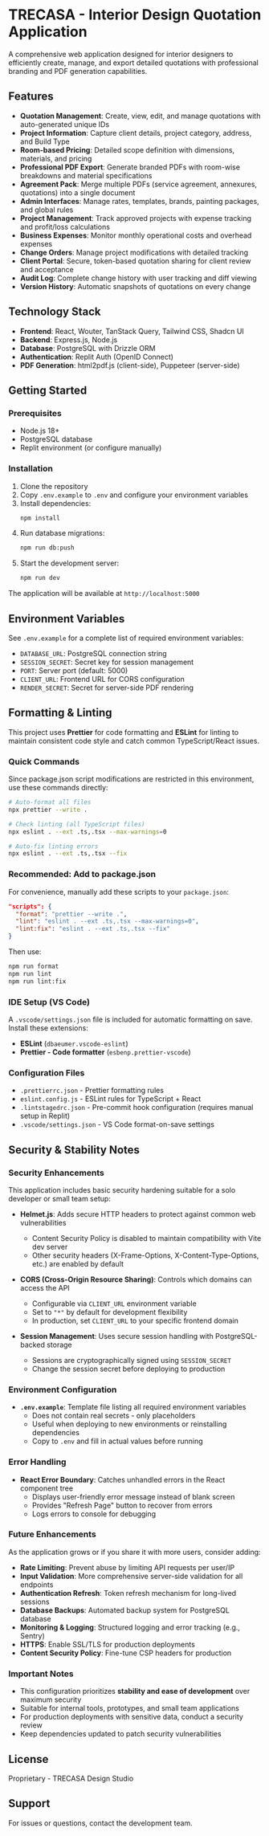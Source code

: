 # TRECASA - Interior Design Quotation Application

A comprehensive web application designed for interior designers to efficiently create, manage, and export detailed quotations with professional branding and PDF generation capabilities.

## Features

- **Quotation Management**: Create, view, edit, and manage quotations with auto-generated unique IDs
- **Project Information**: Capture client details, project category, address, and Build Type
- **Room-based Pricing**: Detailed scope definition with dimensions, materials, and pricing
- **Professional PDF Export**: Generate branded PDFs with room-wise breakdowns and material specifications
- **Agreement Pack**: Merge multiple PDFs (service agreement, annexures, quotations) into a single document
- **Admin Interfaces**: Manage rates, templates, brands, painting packages, and global rules
- **Project Management**: Track approved projects with expense tracking and profit/loss calculations
- **Business Expenses**: Monitor monthly operational costs and overhead expenses
- **Change Orders**: Manage project modifications with detailed tracking
- **Client Portal**: Secure, token-based quotation sharing for client review and acceptance
- **Audit Log**: Complete change history with user tracking and diff viewing
- **Version History**: Automatic snapshots of quotations on every change

## Technology Stack

- **Frontend**: React, Wouter, TanStack Query, Tailwind CSS, Shadcn UI
- **Backend**: Express.js, Node.js
- **Database**: PostgreSQL with Drizzle ORM
- **Authentication**: Replit Auth (OpenID Connect)
- **PDF Generation**: html2pdf.js (client-side), Puppeteer (server-side)

## Getting Started

### Prerequisites

- Node.js 18+ 
- PostgreSQL database
- Replit environment (or configure manually)

### Installation

1. Clone the repository
2. Copy `.env.example` to `.env` and configure your environment variables
3. Install dependencies:
   ```bash
   npm install
   ```
4. Run database migrations:
   ```bash
   npm run db:push
   ```
5. Start the development server:
   ```bash
   npm run dev
   ```

The application will be available at `http://localhost:5000`

## Environment Variables

See `.env.example` for a complete list of required environment variables:

- `DATABASE_URL`: PostgreSQL connection string
- `SESSION_SECRET`: Secret key for session management
- `PORT`: Server port (default: 5000)
- `CLIENT_URL`: Frontend URL for CORS configuration
- `RENDER_SECRET`: Secret for server-side PDF rendering

## Formatting & Linting

This project uses **Prettier** for code formatting and **ESLint** for linting to maintain consistent code style and catch common TypeScript/React issues.

### Quick Commands

Since package.json script modifications are restricted in this environment, use these commands directly:

```bash
# Auto-format all files
npx prettier --write .

# Check linting (all TypeScript files)
npx eslint . --ext .ts,.tsx --max-warnings=0

# Auto-fix linting errors
npx eslint . --ext .ts,.tsx --fix
```

### Recommended: Add to package.json

For convenience, manually add these scripts to your `package.json`:

```json
"scripts": {
  "format": "prettier --write .",
  "lint": "eslint . --ext .ts,.tsx --max-warnings=0",
  "lint:fix": "eslint . --ext .ts,.tsx --fix"
}
```

Then use:
```bash
npm run format
npm run lint
npm run lint:fix
```

### IDE Setup (VS Code)

A `.vscode/settings.json` file is included for automatic formatting on save. Install these extensions:
- **ESLint** (`dbaeumer.vscode-eslint`)
- **Prettier - Code formatter** (`esbenp.prettier-vscode`)

### Configuration Files

- `.prettierrc.json` - Prettier formatting rules
- `eslint.config.js` - ESLint rules for TypeScript + React
- `.lintstagedrc.json` - Pre-commit hook configuration (requires manual setup in Replit)
- `.vscode/settings.json` - VS Code format-on-save settings

## Security & Stability Notes

### Security Enhancements

This application includes basic security hardening suitable for a solo developer or small team setup:

- **Helmet.js**: Adds secure HTTP headers to protect against common web vulnerabilities
  - Content Security Policy is disabled to maintain compatibility with Vite dev server
  - Other security headers (X-Frame-Options, X-Content-Type-Options, etc.) are enabled by default

- **CORS (Cross-Origin Resource Sharing)**: Controls which domains can access the API
  - Configurable via `CLIENT_URL` environment variable
  - Set to `"*"` by default for development flexibility
  - In production, set `CLIENT_URL` to your specific frontend domain

- **Session Management**: Uses secure session handling with PostgreSQL-backed storage
  - Sessions are cryptographically signed using `SESSION_SECRET`
  - Change the session secret before deploying to production

### Environment Configuration

- **`.env.example`**: Template file listing all required environment variables
  - Does not contain real secrets - only placeholders
  - Useful when deploying to new environments or reinstalling dependencies
  - Copy to `.env` and fill in actual values before running

### Error Handling

- **React Error Boundary**: Catches unhandled errors in the React component tree
  - Displays user-friendly error message instead of blank screen
  - Provides "Refresh Page" button to recover from errors
  - Logs errors to console for debugging

### Future Enhancements

As the application grows or if you share it with more users, consider adding:

- **Rate Limiting**: Prevent abuse by limiting API requests per user/IP
- **Input Validation**: More comprehensive server-side validation for all endpoints
- **Authentication Refresh**: Token refresh mechanism for long-lived sessions
- **Database Backups**: Automated backup system for PostgreSQL database
- **Monitoring & Logging**: Structured logging and error tracking (e.g., Sentry)
- **HTTPS**: Enable SSL/TLS for production deployments
- **Content Security Policy**: Fine-tune CSP headers for production

### Important Notes

- This configuration prioritizes **stability and ease of development** over maximum security
- Suitable for internal tools, prototypes, and small team applications
- For production deployments with sensitive data, conduct a security review
- Keep dependencies updated to patch security vulnerabilities

## License

Proprietary - TRECASA Design Studio

## Support

For issues or questions, contact the development team.
